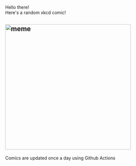 Hello there! <br>Here's a random xkcd comic!<br>
## <img src="https://imgs.xkcd.com/comics/maslows_pyramid.png" alt="meme" width="400"/><br>
Comics are updated once a day using Github Actions
